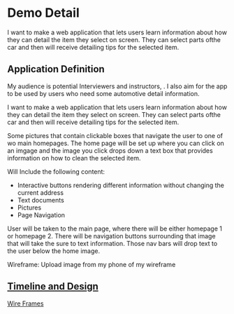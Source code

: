 # Demo Detail
I want to make a web application that lets users learn information about how they can detail the item they select on screen. They can select parts ofthe car and then will receive detailing tips for the selected item.

## Application Definition 
My audience is potential Interviewers and instructors, . I also aim for the app to be used by users who need some automotive detail information. 

I want to make a web application that lets users learn information about how they can detail the item they select on screen. They can select parts ofthe car and then will receive detailing tips for the selected item.

Some pictures that contain clickable boxes that navigate the user to one of wo main homepages. The home page will be set up where you can click on an imgage and the image you click drops down a text box that provides information on how to clean the selected item. 

Will Include the following content:
-	Interactive buttons rendering different information without changing the current address
-	Text documents
-	Pictures
-	Page Navigation

User will be taken to the main page, where there will be either homepage 1 or homepage 2. There will be navigation buttons surrounding that image that will take the sure to text information. Those nav bars will drop text to the user below the home image. 

Wireframe:
Upload image from my phone of my wireframe

[Timeline and Design](design.md)
---
[Wire Frames](wireframe.md)